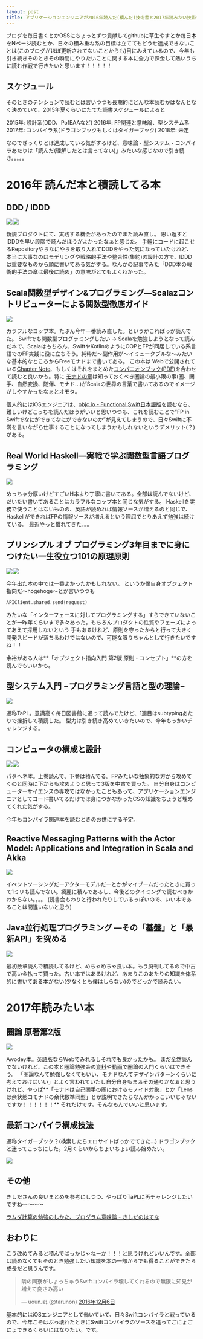 ```yaml
---
layout: post
title: アプリケーションエンジニアが2016年読んだ(積んだ)技術書と2017年読みたい技術書 雑まとめ
---
```


ブログを毎日書くとかOSSにちょっとずつ貢献してgithubに草生やすとか毎日本をNページ読むとか、日々の積み重ね系の目標は立ててもどうせ達成できないことは(このブログがほぼ更新されてないことからも)目にみえているので、今年も引き続きそのときその瞬間にやりたいことに関する本に全力で課金して熱いうちに読む作戦で行きたいと思います！！！！！

## スケジュール
そのときのテンションで読むとは言いつつも長期的にどんな本読むかはなんとなく決めていて、2015年夏くらいにたてた読書スケジュールによると

2015年: 設計系(DDD、PofEAAなど)
2016年: FP関連と意味論、型システム系
2017年: コンパイラ系(ドラゴンブックもしくはタイガーブック)
2018年: 未定

なのでざっくりとは達成している気がするけど、意味論・型システム・コンパイラあたりは「読んだ(理解したとは言ってない)」みたいな感じなので引き続き。。。。。



# 2016年 読んだ本と積読してる本

## DDD / IDDD

<a  href="https://www.amazon.co.jp/gp/product/4798121967/ref=as_li_qf_sp_asin_il?ie=UTF8&camp=247&creative=1211&creativeASIN=4798121967&linkCode=as2&tag=denpaantenna-22"><img border="0" src="http://ws-fe.amazon-adsystem.com/widgets/q?_encoding=UTF8&ASIN=4798121967&Format=_SL250_&ID=AsinImage&MarketPlace=JP&ServiceVersion=20070822&WS=1&tag=denpaantenna-22" ></a><img src="http://ir-jp.amazon-adsystem.com/e/ir?t=denpaantenna-22&l=as2&o=9&a=4798121967" width="1" height="1" border="0" alt="" style="border:none !important; margin:0px !important;" /><a  href="https://www.amazon.co.jp/gp/product/479813161X/ref=as_li_qf_sp_asin_il?ie=UTF8&camp=247&creative=1211&creativeASIN=479813161X&linkCode=as2&tag=denpaantenna-22"><img border="0" src="http://ws-fe.amazon-adsystem.com/widgets/q?_encoding=UTF8&ASIN=479813161X&Format=_SL250_&ID=AsinImage&MarketPlace=JP&ServiceVersion=20070822&WS=1&tag=denpaantenna-22" ></a><img src="http://ir-jp.amazon-adsystem.com/e/ir?t=denpaantenna-22&l=as2&o=9&a=479813161X" width="1" height="1" border="0" alt="" style="border:none !important; margin:0px !important;" />


新規プロダクトにて、実践する機会があったのでまた読み直し。
思い返すとIDDDを早い段階で読んだほうがよかったなぁと感じた。
手軽にコードに起こせるRepositoryやらなにやらを取り入れてDDDをやった気になっていたけれど、本当に大事なのはモデリングや戦略的手法や整合性(集約)の設計の方で、IDDDは重要なものから順に書いてある気がする。なんかの記事でみた「DDD本の戦術的手法の章は最後に読め」の意味がとてもよくわかった。

## Scala関数型デザイン&プログラミング―Scalazコントリビューターによる関数型徹底ガイド



<a  href="https://www.amazon.co.jp/gp/product/4844337769/ref=as_li_qf_sp_asin_il?ie=UTF8&camp=247&creative=1211&creativeASIN=4844337769&linkCode=as2&tag=denpaantenna-22"><img border="0" src="http://ws-fe.amazon-adsystem.com/widgets/q?_encoding=UTF8&ASIN=4844337769&Format=_SL250_&ID=AsinImage&MarketPlace=JP&ServiceVersion=20070822&WS=1&tag=denpaantenna-22" ></a><img src="http://ir-jp.amazon-adsystem.com/e/ir?t=denpaantenna-22&l=as2&o=9&a=4844337769" width="1" height="1" border="0" alt="" style="border:none !important; margin:0px !important;" />

カラフルなコップ本。たぶん今年一番読み直した。というかこればっか読んでた。
Swiftでも関数型プログラミングしたい → Scalaを勉強しようとなって読んだ本で、Scalaはもちろん、SwiftやKotlinのようにOOPとFPが同居している系言語でのFP実践に役に立ちそう。純粋だ〜副作用が〜イミュータブルな〜みたいな基本的なところからFreeモナドまで書いてある。
この本は Webで公開されている[Chapter Note](https://github.com/fpinscala/fpinscala/wiki)、もしくはそれをまとめた[コンパニオンブック(PDF)](http://blog.higher-order.com/assets/fpiscompanion.pdf)を合わせて読むと良いかも。特に [モナドの章](https://github.com/fpinscala/fpinscala/wiki/Chapter-11:-Monads)は知っておくべき圏論の最小限の事(圏、関手、自然変換、随伴、モナド…)がScalaの世界の言葉で書いてあるのでイメージがしやすかったなぁとオモタ。

個人的にはiOSエンジニアは、[objc.io - Functional Swift日本語版](http://objcio.jp/functionalswift/)を読むなら、難しいけどこっちを読んだほうがいいと思いつつも、これを読むことで”FP in Swiftでなにができてなにができないのか”が見えてしまうので、日々Swiftに不満を言いながら仕事することになってしまうかもしれないというデメリット(？)がある。


## Real World Haskell―実戦で学ぶ関数型言語プログラミング

<a  href="https://www.amazon.co.jp/gp/product/4873114233/ref=as_li_qf_sp_asin_il?ie=UTF8&camp=247&creative=1211&creativeASIN=4873114233&linkCode=as2&tag=denpaantenna-22"><img border="0" src="http://ws-fe.amazon-adsystem.com/widgets/q?_encoding=UTF8&ASIN=4873114233&Format=_SL250_&ID=AsinImage&MarketPlace=JP&ServiceVersion=20070822&WS=1&tag=denpaantenna-22" ></a><img src="http://ir-jp.amazon-adsystem.com/e/ir?t=denpaantenna-22&l=as2&o=9&a=4873114233" width="1" height="1" border="0" alt="" style="border:none !important; margin:0px !important;" />


めっちゃ分厚いけどすごいH本より丁寧に書いてある。全部は読んでないけど、だいたい書いてあることはカラフルなコップ本と同じな気がする。
Haskellを実務で使うことはないものの、英語が読めれば情報ソースが増えるのと同じで、HaskellができればFPの情報ソースが増えるという理屈でとりあえず勉強は続けている。
最近やっと慣れてきた。。。

## プリンシプル オブ プログラミング3年目までに身につけたい一生役立つ101の原理原則

<a  href="https://www.amazon.co.jp/gp/product/4798046140/ref=as_li_qf_sp_asin_il?ie=UTF8&camp=247&creative=1211&creativeASIN=4798046140&linkCode=as2&tag=denpaantenna-22"><img border="0" src="http://ws-fe.amazon-adsystem.com/widgets/q?_encoding=UTF8&ASIN=4798046140&Format=_SL250_&ID=AsinImage&MarketPlace=JP&ServiceVersion=20070822&WS=1&tag=denpaantenna-22" ></a><img src="http://ir-jp.amazon-adsystem.com/e/ir?t=denpaantenna-22&l=as2&o=9&a=4798046140" width="1" height="1" border="0" alt="" style="border:none !important; margin:0px !important;" /><a  href="https://www.amazon.co.jp/gp/product/4798111112/ref=as_li_qf_sp_asin_il?ie=UTF8&camp=247&creative=1211&creativeASIN=4798111112&linkCode=as2&tag=denpaantenna-22"><img border="0" src="http://ws-fe.amazon-adsystem.com/widgets/q?_encoding=UTF8&ASIN=4798111112&Format=_SL250_&ID=AsinImage&MarketPlace=JP&ServiceVersion=20070822&WS=1&tag=denpaantenna-22" ></a><img src="http://ir-jp.amazon-adsystem.com/e/ir?t=denpaantenna-22&l=as2&o=9&a=4798111112" width="1" height="1" border="0" alt="" style="border:none !important; margin:0px !important;" />

今年出た本の中では一番よかったかもしれない。
というか僕自身オブジェクト指向だ〜hogehoge〜とか言いつつも

```swift
APIClient.shared.send(request)
```

みたいな「インターフェースに対してプログラミングする」すらできていないことが一昨年くらいまで多々あった。もちろんプロダクトの性質やフェーズによってあえて採用しないという
手もあるけれど、原則を守ったからと行って大きく開発スピードが落ちるわけではないので、可能な限りちゃんとして行きたいですね！！

余裕がある人は**「オブジェクト指向入門 第2版 原則・コンセプト」**の方を読んでもいいかも。




## 型システム入門 −プログラミング言語と型の理論−

<a  href="https://www.amazon.co.jp/gp/product/4274069117/ref=as_li_qf_sp_asin_il?ie=UTF8&camp=247&creative=1211&creativeASIN=4274069117&linkCode=as2&tag=denpaantenna-22"><img border="0" src="http://ws-fe.amazon-adsystem.com/widgets/q?_encoding=UTF8&ASIN=4274069117&Format=_SL250_&ID=AsinImage&MarketPlace=JP&ServiceVersion=20070822&WS=1&tag=denpaantenna-22" ></a><img src="http://ir-jp.amazon-adsystem.com/e/ir?t=denpaantenna-22&l=as2&o=9&a=4274069117" width="1" height="1" border="0" alt="" style="border:none !important; margin:0px !important;" />


通称TaPL。意識高く毎日図書館に通って読んでたけど、1週目はsubtypingあたりで挫折して積読した。
型力は引き続き高めていきたいので、今年もっかいチャレンジする。

## コンピュータの構成と設計 

<a  href="https://www.amazon.co.jp/gp/product/4822298426/ref=as_li_qf_sp_asin_il?ie=UTF8&camp=247&creative=1211&creativeASIN=4822298426&linkCode=as2&tag=denpaantenna-22"><img border="0" src="http://ws-fe.amazon-adsystem.com/widgets/q?_encoding=UTF8&ASIN=4822298426&Format=_SL250_&ID=AsinImage&MarketPlace=JP&ServiceVersion=20070822&WS=1&tag=denpaantenna-22" ></a><img src="http://ir-jp.amazon-adsystem.com/e/ir?t=denpaantenna-22&l=as2&o=9&a=4822298426" width="1" height="1" border="0" alt="" style="border:none !important; margin:0px !important;" /><a  href="https://www.amazon.co.jp/gp/product/B00UJ42A3C/ref=as_li_qf_sp_asin_il?ie=UTF8&camp=247&creative=1211&creativeASIN=B00UJ42A3C&linkCode=as2&tag=denpaantenna-22"><img border="0" src="http://ws-fe.amazon-adsystem.com/widgets/q?_encoding=UTF8&ASIN=B00UJ42A3C&Format=_SL250_&ID=AsinImage&MarketPlace=JP&ServiceVersion=20070822&WS=1&tag=denpaantenna-22" ></a><img src="http://ir-jp.amazon-adsystem.com/e/ir?t=denpaantenna-22&l=as2&o=9&a=B00UJ42A3C" width="1" height="1" border="0" alt="" style="border:none !important; margin:0px !important;" />


パタヘネ本。上巻読んで、下巻は積んでる。FPみたいな抽象的な方から攻めてくのと同時に下からも攻めようと思って3版を中古で買った。
自分自身はコンピューターサイエンスの専攻ではなかったこともあって、アプリケーションエンジニアとしてコード書いてるだけでは身につかなかったCSの知識をちょうど埋めてくれた気がする。

今年もコンパイラ関連本を読むときのお供にする予定。

##  Reactive Messaging Patterns with the Actor Model: Applications and Integration in Scala and Akka

<a  href="https://www.amazon.co.jp/gp/product/B011S8YC5G/ref=as_li_qf_sp_asin_il?ie=UTF8&camp=247&creative=1211&creativeASIN=B011S8YC5G&linkCode=as2&tag=denpaantenna-22"><img border="0" src="http://ws-fe.amazon-adsystem.com/widgets/q?_encoding=UTF8&ASIN=B011S8YC5G&Format=_SL250_&ID=AsinImage&MarketPlace=JP&ServiceVersion=20070822&WS=1&tag=denpaantenna-22" ></a><img src="http://ir-jp.amazon-adsystem.com/e/ir?t=denpaantenna-22&l=as2&o=9&a=B011S8YC5G" width="1" height="1" border="0" alt="" style="border:none !important; margin:0px !important;" />


イベントソーシングだーアクターモデルだーとかがマイブームだったときに買って1ミリも読んでない。綺麗に積んであるし、今後どのタイミングで読むべきかわからない。。。。
(読書会もわりと行われたりしているっぽいので、いい本であることは間違いないと思う)

## Java並行処理プログラミング ―その「基盤」と「最新API」を究める

<a  href="https://www.amazon.co.jp/gp/product/4797337206/ref=as_li_qf_sp_asin_il?ie=UTF8&camp=247&creative=1211&creativeASIN=4797337206&linkCode=as2&tag=denpaantenna-22"><img border="0" src="http://ws-fe.amazon-adsystem.com/widgets/q?_encoding=UTF8&ASIN=4797337206&Format=_SL250_&ID=AsinImage&MarketPlace=JP&ServiceVersion=20070822&WS=1&tag=denpaantenna-22" ></a><img src="http://ir-jp.amazon-adsystem.com/e/ir?t=denpaantenna-22&l=as2&o=9&a=4797337206" width="1" height="1" border="0" alt="" style="border:none !important; margin:0px !important;" />

最初数章読んで積読してるけど、めちゃめちゃ良い本。もう廃刊してるので中古で高い金払って買った。古い本ではあるけれど、あまりこのあたりの知識を体系的に書いてある本がない(少なくとも僕はしらない)のでどっかで読みたい。


# 2017年読みたい本

## 圏論 原著第2版

<a  href="https://www.amazon.co.jp/gp/product/432011115X/ref=as_li_qf_sp_asin_il?ie=UTF8&camp=247&creative=1211&creativeASIN=432011115X&linkCode=as2&tag=denpaantenna-22"><img border="0" src="http://ws-fe.amazon-adsystem.com/widgets/q?_encoding=UTF8&ASIN=432011115X&Format=_SL250_&ID=AsinImage&MarketPlace=JP&ServiceVersion=20070822&WS=1&tag=denpaantenna-22" ></a><img src="http://ir-jp.amazon-adsystem.com/e/ir?t=denpaantenna-22&l=as2&o=9&a=432011115X" width="1" height="1" border="0" alt="" style="border:none !important; margin:0px !important;" />


Awodey本。[英語版](http://www.andrew.cmu.edu/course/80-413-713/notes/)ならWebでみれるしそれでも良かったかも。
まだ全然読んでないけれど、この本と圏論勉強会の[資料](http://nineties.github.io/category-seminar/#/)や[動画](https://www.youtube.com/watch?v=uWST7UivqeM)で圏論の入門くらいはできそう。
「圏論なんて勉強しなくてもいい、モナドなんてデザインパターンくらいに考えておけばいい」とよく言われていたし自分自身もまぁその通りかなぁと思うけれど、やっぱ**「モナドは自己関手の圏におけるモノイド対象」とか「Lensは余状態コモナドの余代数準同型」とか説明できたらなんかかっこいいじゃないですか！！！！！！**
それだけです。そんなもんでいいと思います。


## 最新コンパイラ構成技法

通称タイガーブック？(検索したらエロサイトばっかでてきた…)
ドラゴンブックと迷ってこっちにした。2月くらいからちょいちょい読み始めたい。

<a  href="https://www.amazon.co.jp/gp/product/4798114685/ref=as_li_qf_sp_asin_il?ie=UTF8&camp=247&creative=1211&creativeASIN=4798114685&linkCode=as2&tag=denpaantenna-22"><img border="0" src="http://ws-fe.amazon-adsystem.com/widgets/q?_encoding=UTF8&ASIN=4798114685&Format=_SL250_&ID=AsinImage&MarketPlace=JP&ServiceVersion=20070822&WS=1&tag=denpaantenna-22" ></a><img src="http://ir-jp.amazon-adsystem.com/e/ir?t=denpaantenna-22&l=as2&o=9&a=4798114685" width="1" height="1" border="0" alt="" style="border:none !important; margin:0px !important;" />


## その他

きしださんの良いまとめを参考にしつつ、やっぱりTaPLに再チャレンジしたいですね〜〜〜〜

[ラムダ計算の勉強のしかた、プログラム意味論 - きしだのはてな](http://d.hatena.ne.jp/nowokay/20110926)


## おわりに

こう改めてみると積んでばっかじゃねーか！！！と思うけれどいいんです。全部は読めなくてもそのとき勉強したい知識を本の一部からでも得ることができたら成長だと思うんです。


<blockquote class=“twitter-tweet” data-lang=“ja”><p lang=“ja” dir=“ltr”>隣の同寮がしょっちゅうSwiftコンパイラ壊してくれるので無限に知見が増えて良さみ高い</p>&mdash; uounɹɐʇ (@tarunon) <a href=“https://twitter.com/tarunon/status/806159460682956800”>2016年12月6日</a></blockquote>
<script async src=“//platform.twitter.com/widgets.js” charset=“utf-8”></script>


基本的にはiOSエンジニアとして働いていて、日々Swiftコンパイラと戦っているので、今年こそはぶっ壊れたときにSwiftコンパイラのソースを追ってごにょごにょできるくらいにはなりたい。です。


